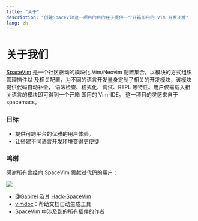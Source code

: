 ```yaml
---
title: "关于"
description: "创建SpaceVim这一项目的目的在于提供一个开箱即用的 Vim 开发环境"
lang: zh
---
```


# 关于我们

[SpaceVim](https://github.com/SpaceVim/SpaceVim) 是一个社区驱动的模块化 Vim/Neovim 配置集合，以模块的方式组织管理插件以
及相关配置，为不同的语言开发量身定制了相关的开发模块，该模块提供代码自动补全，
语法检查、格式化、调试、REPL 等特性。用户仅需载入相关语言的模块即可得到一个开箱
即用的 Vim-IDE。
这一项目的灵感来自于 spacemacs。

### 目标

- 提供可跨平台的优雅的用户体验。
- 让搭建不同语言开发环境变得更便捷

### 鸣谢

感谢所有曾经向 SpaceVim 贡献过代码的用户：

<a href="https://github.com/SpaceVim/SpaceVim/graphs/contributors"><img src="https://opencollective.com/spacevim/contributors.svg?width=890&button=false" /></a>

- [@Gabirel](https://github.com/Gabirel) 及其 [Hack-SpaceVim](https://github.com/Gabirel/Hack-SpaceVim)
- [vimdoc](https://github.com/google/vimdoc)：帮助文档自动生成工具
- SpaceVim 中涉及到的所有插件的作者
